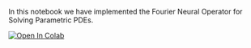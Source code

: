 In this notebook we have implemented the Fourier Neural Operator for Solving Parametric PDEs.

[![Open In Colab](https://colab.research.google.com/assets/colab-badge.svg)](https://colab.research.google.com/drive/1s87Pbb6xEI6HgZxo5VqqMpFUHNcM2kqY?usp=sharing)
